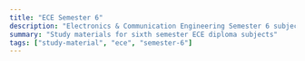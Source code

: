 ```yaml
---
title: "ECE Semester 6"
description: "Electronics & Communication Engineering Semester 6 subjects"
summary: "Study materials for sixth semester ECE diploma subjects"
tags: ["study-material", "ece", "semester-6"]
---
```

